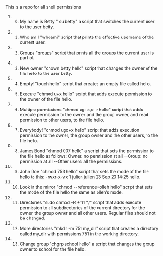 This is a repo for all shell permissions 

1. 0. My name is Betty   " su betty"   a script that switches the current user to the user betty.
2. 1. Who am I    "whoami"  script that prints the effective username of the current user. 
3. 2. Groups  "groups"  script that prints all the groups the current user is part of.
4. 3. New owner "chown betty hello" script that changes the owner of the file hello to the user betty.
4. 4. Empty!  "touch hello"  script that creates an empty file called hello.
5. 5. Execute  "chmod u+x hello" script that adds execute permission to the owner of the file hello.
6. 6. Multiple permissions "chmod ug+x,o+r hello"  script that adds execute permission to the owner and the group owner, and read permission to other users, to the file hello.
7. 7. Everybody!  "chmod ugo+x hello"  script that adds execution permission to the owner, the group owner and the other users, to the file hello.
8. 8. James Bond  "chmod 007 hello"   a script that sets the permission to the file hello as follows: Owner: no permission at all --Group: no permission at all --Other users: all the permissions.
9. 9. John Doe "chmod 753 hello"  script that sets the mode of the file hello to this: -rwxr-x-wx 1 julien julien 23 Sep 20 14:25 hello.
10. 10. Look in the mirror    "chmod --reference=olleh hello"   script that sets the mode of the file hello the same as olleh’s mode.
11. 11. Directories  "sudo chmod -R +111 */" script that adds execute permission to all subdirectories of the current directory for the owner, the group owner and all other users. Regular files should not be changed.
12. 12. More directories  "mkdir -m 751 my_dir"   script that creates a directory called my_dir with permissions 751 in the working directory.
13. 13. Change group "chgrp school hello"  a script that changes the group owner to school for the file hello.
